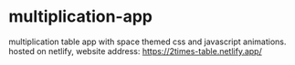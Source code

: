 # multiplication-app
multiplication table app with space themed css and javascript animations.
hosted on netlify, website address: https://2times-table.netlify.app/
